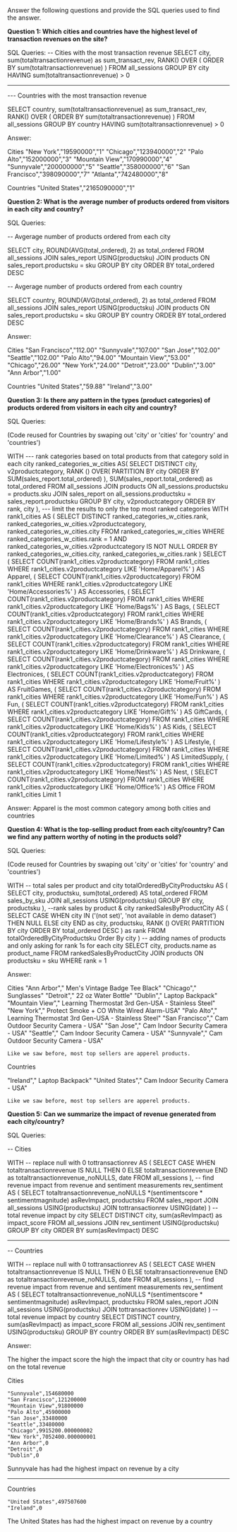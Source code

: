 Answer the following questions and provide the SQL queries used to find the answer.

    
**Question 1: Which cities and countries have the highest level of transaction revenues on the site?**


SQL Queries:
-- Cities with the most transaction revenue
SELECT city,
    sum(totaltransactionrevenue) as sum_transact_rev,
    RANK() OVER (
        ORDER BY sum(totaltransactionrevenue)
    )
FROM all_sessions
GROUP BY city
HAVING sum(totaltransactionrevenue) > 0

--- 

--- Countries with the most transaction revenue

SELECT country,
    sum(totaltransactionrevenue) as sum_transact_rev,
    RANK() OVER (
        ORDER BY sum(totaltransactionrevenue)
    )
FROM all_sessions
GROUP BY country
HAVING sum(totaltransactionrevenue) > 0


Answer:

Cities
    "New York","19590000","1"
    "Chicago","123940000","2"
    "Palo Alto","152000000","3"
    "Mountain View","170990000","4"
    "Sunnyvale","200000000","5"
    "Seattle","358000000","6"
    "San Francisco","398090000","7"
    "Atlanta","742480000","8"

Countries
    "United States","2165090000","1"




**Question 2: What is the average number of products ordered from visitors in each city and country?**


SQL Queries:

-- Avgerage number of products ordered from each city


SELECT city,
    ROUND(AVG(total_ordered), 2) as total_ordered
FROM all_sessions
    JOIN sales_report USING(productsku)
    JOIN products ON sales_report.productsku = sku
GROUP BY city
ORDER BY total_ordered DESC


-- Avgerage number of products ordered from each country

SELECT country,
    ROUND(AVG(total_ordered), 2) as total_ordered
FROM all_sessions
    JOIN sales_report USING(productsku)
    JOIN products ON sales_report.productsku = sku
GROUP BY country
ORDER BY total_ordered DESC


Answer:

Cities
    "San Francisco","112.00"
    "Sunnyvale","107.00"
    "San Jose","102.00"
    "Seattle","102.00"
    "Palo Alto","94.00"
    "Mountain View","53.00"
    "Chicago","26.00"
    "New York","24.00"
    "Detroit","23.00"
    "Dublin","3.00"
    "Ann Arbor","1.00"


Countries
    "United States","59.88"
    "Ireland","3.00"




**Question 3: Is there any pattern in the types (product categories) of products ordered from visitors in each city and country?**


SQL Queries:

(Code reused for Countries by swaping out 'city' or 'cities' for 'country' and 'countries')

WITH
--- rank categories based on total products from that category sold in each city
ranked_categories_w_cities AS(
    SELECT DISTINCT city,
        v2productcategory,
        RANK () OVER(
            PARTITION BY city
            ORDER BY SUM(sales_report.total_ordered)
        ),
        SUM(sales_report.total_ordered) as total_ordered
    FROM all_sessions
        JOIN products ON all_sessions.productsku = products.sku
        JOIN sales_report on all_sessions.productsku = sales_report.productsku
    GROUP BY city,
        v2productcategory
    ORDER BY rank,
        city
),
--- limit the results to only the top most ranked categories
 WITH
 rank1_cities AS (
    SELECT DISTINCT ranked_categories_w_cities.rank,
        ranked_categories_w_cities.v2productcategory,
        ranked_categories_w_cities.city
    FROM ranked_categories_w_cities
    WHERE ranked_categories_w_cities.rank = 1
        AND ranked_categories_w_cities.v2productcategory IS NOT NULL
    ORDER BY ranked_categories_w_cities.city,
        ranked_categories_w_cities.rank
)
SELECT (
        SELECT COUNT(rank1_cities.v2productcategory)
        FROM rank1_cities
        WHERE rank1_cities.v2productcategory LIKE 'Home/Apparel%'
    ) AS Apparel,
    (
        SELECT COUNT(rank1_cities.v2productcategory)
        FROM rank1_cities
        WHERE rank1_cities.v2productcategory LIKE 'Home/Accessories%'
    ) AS Accessories,
    (
        SELECT COUNT(rank1_cities.v2productcategory)
        FROM rank1_cities
        WHERE rank1_cities.v2productcategory LIKE 'Home/Bags%'
    ) AS Bags,
    (
        SELECT COUNT(rank1_cities.v2productcategory)
        FROM rank1_cities
        WHERE rank1_cities.v2productcategory LIKE 'Home/Brands%'
    ) AS Brands,
    (
        SELECT COUNT(rank1_cities.v2productcategory)
        FROM rank1_cities
        WHERE rank1_cities.v2productcategory LIKE 'Home/Clearance%'
    ) AS Clearance,
    (
        SELECT COUNT(rank1_cities.v2productcategory)
        FROM rank1_cities
        WHERE rank1_cities.v2productcategory LIKE 'Home/Drinkware%'
    ) AS Drinkware,
    (
        SELECT COUNT(rank1_cities.v2productcategory)
        FROM rank1_cities
        WHERE rank1_cities.v2productcategory LIKE 'Home/Electronices%'
    ) AS Electronices,
    (
        SELECT COUNT(rank1_cities.v2productcategory)
        FROM rank1_cities
        WHERE rank1_cities.v2productcategory LIKE 'Home/Fruit%'
    ) AS FruitGames,
    (
        SELECT COUNT(rank1_cities.v2productcategory)
        FROM rank1_cities
        WHERE rank1_cities.v2productcategory LIKE 'Home/Fun%'
    ) AS Fun,
    (
        SELECT COUNT(rank1_cities.v2productcategory)
        FROM rank1_cities
        WHERE rank1_cities.v2productcategory LIKE 'Home/Gift%'
    ) AS GiftCards,
    (
        SELECT COUNT(rank1_cities.v2productcategory)
        FROM rank1_cities
        WHERE rank1_cities.v2productcategory LIKE 'Home/Kids%'
    ) AS Kids,
    (
        SELECT COUNT(rank1_cities.v2productcategory)
        FROM rank1_cities
        WHERE rank1_cities.v2productcategory LIKE 'Home/Lifestyle%'
    ) AS Lifestyle,
    (
        SELECT COUNT(rank1_cities.v2productcategory)
        FROM rank1_cities
        WHERE rank1_cities.v2productcategory LIKE 'Home/Limited%'
    ) AS LimitedSupply,
    (
        SELECT COUNT(rank1_cities.v2productcategory)
        FROM rank1_cities
        WHERE rank1_cities.v2productcategory LIKE 'Home/Nest%'
    ) AS Nest,
    (
        SELECT COUNT(rank1_cities.v2productcategory)
        FROM rank1_cities
        WHERE rank1_cities.v2productcategory LIKE 'Home/Office%'
    ) AS Office
FROM rank1_cities
Limit 1



Answer:
Apparel is the most common category among both cities and countries




**Question 4: What is the top-selling product from each city/country? Can we find any pattern worthy of noting in the products sold?**


SQL Queries:

(Code reused for Countries by swaping out 'city' or 'cities' for 'country' and 'countries')


WITH
-- total sales per product and city
totalOrderedByCityProductsku AS (
    SELECT city,
        productsku,
        sum(total_ordered) AS total_ordered
    FROM sales_by_sku
        JOIN all_sessions USING(productsku)
    GROUP BY city,
        productsku
),
--rank sales by product & city
rankedSalesByProductCity AS (
    SELECT CASE
            WHEN city IN ('(not set)', 'not available in demo dataset') THEN NULL
            ELSE city
        END as city,
        productsku,
        RANK () OVER(
            PARTITION BY city
            ORDER BY total_ordered DESC
        ) as rank
    FROM totalOrderedByCityProductsku
    Order By city
) -- adding names of products and only asking for rank 1s for each city
SELECT city,
    products.name as product_name
FROM rankedSalesByProductCity
    JOIN products ON productsku = sku
WHERE rank = 1



Answer:

Cities
    "Ann Arbor"," Men's Vintage Badge Tee Black"
    "Chicago"," Sunglasses"
    "Detroit"," 22 oz Water Bottle"
    "Dublin"," Laptop Backpack"
    "Mountain View"," Learning Thermostat 3rd Gen-USA - Stainless Steel"
    "New York"," Protect Smoke + CO White Wired Alarm-USA"
    "Palo Alto"," Learning Thermostat 3rd Gen-USA - Stainless Steel"
    "San Francisco"," Cam Outdoor Security Camera - USA"
    "San Jose"," Cam Indoor Security Camera - USA"
    "Seattle"," Cam Indoor Security Camera - USA"
    "Sunnyvale"," Cam Outdoor Security Camera - USA"


    Like we saw before, most top sellers are apperel products.  


Countries

"Ireland"," Laptop Backpack"
"United States"," Cam Indoor Security Camera - USA"


    Like we saw before, most top sellers are apperel products.




**Question 5: Can we summarize the impact of revenue generated from each city/country?**

SQL Queries:

-- Cities


WITH -- replace null with 0
tottransactionrev AS (
    SELECT CASE
            WHEN totaltransactionrevenue IS NULL THEN 0
            ELSE totaltransactionrevenue
        END as totaltransactionrevenue_noNULLS,
        date
    FROM all_sessions
),
-- find revenue impact from revenue and sentiment measurements
rev_sentiment AS (
    SELECT totaltransactionrevenue_noNULLS *(sentimentscore * sentimentmagnitude) asRevImpact,
        productsku
    FROM sales_report
        JOIN all_sessions USING(productsku)
        JOIN tottransactionrev USING(date)
) -- total revenue impact by city
SELECT DISTINCT city,
    sum(asRevImpact) as impact_score
FROM all_sessions
    JOIN rev_sentiment USING(productsku)
GROUP BY city
ORDER BY sum(asRevImpact) DESC

---

-- Countries


WITH -- replace null with 0
tottransactionrev AS (
    SELECT CASE
            WHEN totaltransactionrevenue IS NULL THEN 0
            ELSE totaltransactionrevenue
        END as totaltransactionrevenue_noNULLS,
        date
    FROM all_sessions
),
-- find revenue impact from revenue and sentiment measurements
rev_sentiment AS (
    SELECT totaltransactionrevenue_noNULLS *(sentimentscore * sentimentmagnitude) asRevImpact,
        productsku
    FROM sales_report
        JOIN all_sessions USING(productsku)
        JOIN tottransactionrev USING(date)
) -- total revenue impact by country
SELECT DISTINCT country,
    sum(asRevImpact) as impact_score
FROM all_sessions
    JOIN rev_sentiment USING(productsku)
GROUP BY country
ORDER BY sum(asRevImpact) DESC



Answer:

The higher the impact score the high the impact that city or country has had on the total revenue

Cities

    "Sunnyvale",154680000
    "San Francisco",121200000
    "Mountain View",91800000
    "Palo Alto",45900000
    "San Jose",33480000
    "Seattle",33480000
    "Chicago",9915200.000000002
    "New York",7052400.000000001
    "Ann Arbor",0
    "Detroit",0
    "Dublin",0

Sunnyvale has had the highest impact on revenue by a city

---

Countries

    "United States",497507600
    "Ireland",0


The United States has had the highest impact on revenue by a country


